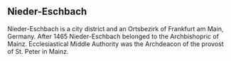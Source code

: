 ## Nieder-Eschbach

Nieder-Eschbach is a city district and an Ortsbezirk of Frankfurt am Main, Germany. After 1465 Nieder-Eschbach belonged to the Archbishopric of Mainz. Ecclesiastical Middle Authority was the Archdeacon of the provost of St. Peter in Mainz.